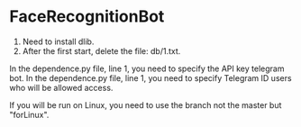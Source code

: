 # FaceRecognitionBot





1. Need to install dlib.
2. After the first start, delete the file: db/1.txt.

In the dependence.py file, line 1, you need to specify the API key telegram bot.
In the dependence.py file, line 1, you need to specify Telegram ID users who will be allowed access.

If you will be run on Linux, you need to use the branch not the master but "forLinux".
